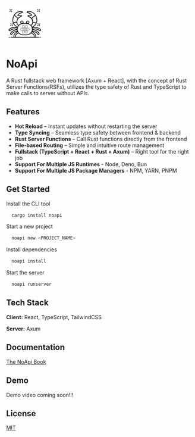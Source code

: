 ![Logo](https://raw.githubusercontent.com/incrediblemhi/NoApi/refs/heads/main/noapi.png)

# NoApi

A Rust fullstack web framework [Axum + React], with the concept of Rust Server Functions(RSFs), utilizes the type safety of Rust and TypeScript to make calls to server without APIs.

## Features

- **Hot Reload** – Instant updates without restarting the server
- **Type Syncing** – Seamless type safety between frontend & backend
- **Rust Server Functions** – Call Rust functions directly from the frontend
- **File-based Routing** – Simple and intuitive route management
- **Fullstack (TypeScript + React + Rust + Axum)** – Right tool for the right job
- **Support For Multiple JS Runtimes** - Node, Deno, Bun
- **Support For Multiple JS Package Managers** - NPM, YARN, PNPM

## Get Started

Install the CLI tool

```bash
  cargo install noapi
```

Start a new project

```bash
  noapi new <PROJECT_NAME>
```

Install dependencies

```bash
  noapi install
```

Start the server

```bash
  noapi runserver
```

## Tech Stack

**Client:** React, TypeScript, TailwindCSS

**Server:** Axum

## Documentation

[The NoApi Book](https://incrediblemhi.github.io/NoApi/)

## Demo

Demo video coming soon!!!

## License

[MIT](https://choosealicense.com/licenses/mit/)

